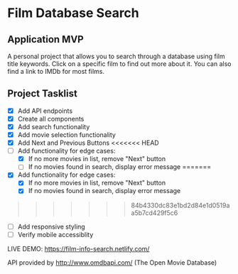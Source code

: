 # Film Database Search

## Application MVP
A personal project that allows you to search through a database using film title keywords. Click on a specific film to find out more about it. You can also find a link to IMDb for most films.

## Project Tasklist
- [x] Add API endpoints
- [x] Create all components
- [x] Add search functionality
- [x] Add movie selection functionality
- [x] Add Next and Previous Buttons
<<<<<<< HEAD
- [ ] Add functionality for edge cases:
    - [x] If no more movies in list, remove "Next" button
    - [ ] If no movies found in search, display error message
=======
- [x] Add functionality for edge cases:
    - [x] If no more movies in list, remove "Next" button
    - [x] If no movies found in search, display error message
>>>>>>> 84b4330dc83e1bd2d84e1d0519aa5b7cd429f5c6
- [ ] Add responsive styling
- [ ] Verify mobile accessiblity

LIVE DEMO: https://film-info-search.netlify.com/

API provided by http://www.omdbapi.com/ (The Open Movie Database)
